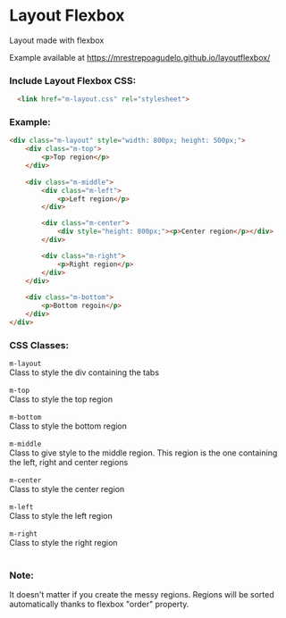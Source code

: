 <h1> Layout Flexbox </h1>
Layout made with flexbox

Example available at https://mrestrepoagudelo.github.io/layoutflexbox/

<h3>Include Layout Flexbox CSS:</h4>

```html
  <link href="m-layout.css" rel="stylesheet">
```

<h3>Example:</h4>

```html
<div class="m-layout" style="width: 800px; height: 500px;">
    <div class="m-top">
        <p>Top region</p>
    </div>
          
    <div class="m-middle">
        <div class="m-left">
            <p>Left region</p>
        </div>

        <div class="m-center">
            <div style="height: 800px;"><p>Center region</p></div>
        </div>

        <div class="m-right">
            <p>Right region</p>
        </div>
    </div>
          
    <div class="m-bottom">
        <p>Bottom regoin</p>
    </div>
</div>
```


<h3>CSS Classes:</h4>

`m-layout` <br>
Class to style the div containing the tabs<br><br>
`m-top` <br>
Class to style the top region<br><br>
`m-bottom` <br>
Class to style the bottom region<br><br>
`m-middle` <br>
Class to give style to the middle region. This region is the one containing the left, right and center regions <br><br>
`m-center` <br>
Class to style the center region<br><br>
`m-left` <br>
Class to style the left region<br><br>
`m-right` <br>
Class to style the right region<br><br>

<h3>Note:</h4>
It doesn't matter if you create the messy regions. Regions will be sorted automatically thanks to flexbox "order" property.
